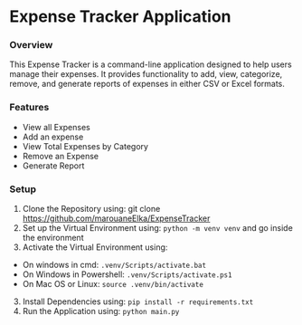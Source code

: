 # Expense Tracker Application

### Overview
This Expense Tracker is a command-line application designed to help users manage their expenses. It provides functionality to add, view, categorize, remove, and generate reports of expenses in either CSV or Excel formats.

### Features
-   View all Expenses
-   Add an expense
-   View Total Expenses by Category
-   Remove an Expense
-   Generate Report

### Setup
1.  Clone the Repository using: git clone https://github.com/marouaneElka/ExpenseTracker
2.  Set up the Virtual Environment using: `python -m venv venv` and go inside the environment
3.  Activate the Virtual Environment using:
-   On windows in cmd: `.venv/Scripts/activate.bat`
-   On Windows in Powershell: `.venv/Scripts/activate.ps1`
-   On Mac OS or Linux: `source .venv/bin/activate`
3.  Install Dependencies using: `pip install -r requirements.txt`
4.  Run the Application using: `python main.py`

